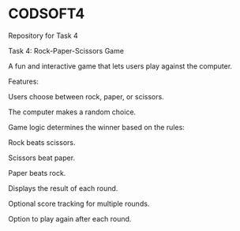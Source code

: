 # CODSOFT4
Repository for Task 4

Task 4: Rock-Paper-Scissors Game

A fun and interactive game that lets users play against the computer.

Features:

  Users choose between rock, paper, or scissors.
  
  The computer makes a random choice.
  
Game logic determines the winner based on the rules:

  Rock beats scissors.
  
  Scissors beat paper.
  
  Paper beats rock.
  
Displays the result of each round.

  Optional score tracking for multiple rounds.
  
  Option to play again after each round.
